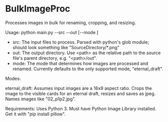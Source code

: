 # BulkImageProc
Processes images in bulk for renaming, cropping, and resizing.

Usage:
python main.py --src <source pattern> --out <output directory> [--mode <mode>]

- src: The input files to process. Parsed with python's glob module; should look something like "SourceDirectory/*.png"
- out: The output directory. Use \<path\> as the relative path to the source file's parent directory, e.g. "\<path\>/out".
- mode: The mode that determines how images are processed and renamed. Currently defaults to the only supported mode, "eternal_draft".

Modes:

eternal_draft:
Assumes input images are a 16x9 aspect ratio. Crops the image to the visible cards for an eternal draft, resizes and saves as jpeg.
Names images like "02_p1p2.jpg".

Requirements:
Uses Python 3. Must have Python Image Library installed. Get it with "pip install pillow".
